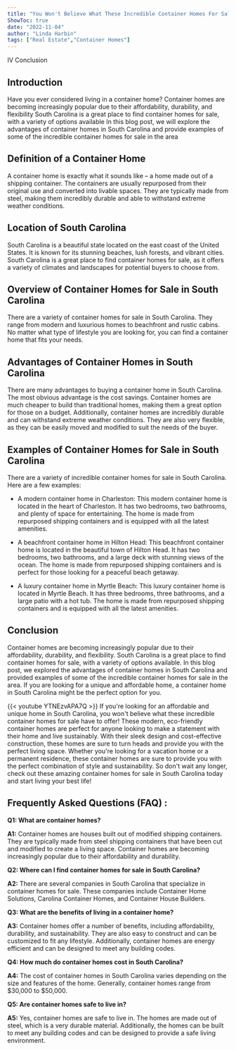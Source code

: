 ```yaml
---
title: "You Won't Believe What These Incredible Container Homes For Sale in South Carolina Look Like!"
ShowToc: true 
date: "2022-11-04"
author: "Linda Harbin" 
tags: ["Real Estate","Container Homes"]
---
```

IV Conclusion

## Introduction

Have you ever considered living in a container home? Container homes are becoming increasingly popular due to their affordability, durability, and flexibility South Carolina is a great place to find container homes for sale, with a variety of options available In this blog post, we will explore the advantages of container homes in South Carolina and provide examples of some of the incredible container homes for sale in the area 

## Definition of a Container Home

A container home is exactly what it sounds like – a home made out of a shipping container. The containers are usually repurposed from their original use and converted into livable spaces. They are typically made from steel, making them incredibly durable and able to withstand extreme weather conditions. 

## Location of South Carolina

South Carolina is a beautiful state located on the east coast of the United States. It is known for its stunning beaches, lush forests, and vibrant cities. South Carolina is a great place to find container homes for sale, as it offers a variety of climates and landscapes for potential buyers to choose from. 

## Overview of Container Homes for Sale in South Carolina

There are a variety of container homes for sale in South Carolina. They range from modern and luxurious homes to beachfront and rustic cabins. No matter what type of lifestyle you are looking for, you can find a container home that fits your needs. 

## Advantages of Container Homes in South Carolina

There are many advantages to buying a container home in South Carolina. The most obvious advantage is the cost savings. Container homes are much cheaper to build than traditional homes, making them a great option for those on a budget. Additionally, container homes are incredibly durable and can withstand extreme weather conditions. They are also very flexible, as they can be easily moved and modified to suit the needs of the buyer. 

## Examples of Container Homes for Sale in South Carolina

There are a variety of incredible container homes for sale in South Carolina. Here are a few examples: 

* A modern container home in Charleston: This modern container home is located in the heart of Charleston. It has two bedrooms, two bathrooms, and plenty of space for entertaining. The home is made from repurposed shipping containers and is equipped with all the latest amenities. 

* A beachfront container home in Hilton Head: This beachfront container home is located in the beautiful town of Hilton Head. It has two bedrooms, two bathrooms, and a large deck with stunning views of the ocean. The home is made from repurposed shipping containers and is perfect for those looking for a peaceful beach getaway. 

* A luxury container home in Myrtle Beach: This luxury container home is located in Myrtle Beach. It has three bedrooms, three bathrooms, and a large patio with a hot tub. The home is made from repurposed shipping containers and is equipped with all the latest amenities. 

## Conclusion

Container homes are becoming increasingly popular due to their affordability, durability, and flexibility. South Carolina is a great place to find container homes for sale, with a variety of options available. In this blog post, we explored the advantages of container homes in South Carolina and provided examples of some of the incredible container homes for sale in the area. If you are looking for a unique and affordable home, a container home in South Carolina might be the perfect option for you.

{{< youtube YTNEzvAPA7Q >}} 
If you're looking for an affordable and unique home in South Carolina, you won't believe what these incredible container homes for sale have to offer! These modern, eco-friendly container homes are perfect for anyone looking to make a statement with their home and live sustainably. With their sleek design and cost-effective construction, these homes are sure to turn heads and provide you with the perfect living space. Whether you're looking for a vacation home or a permanent residence, these container homes are sure to provide you with the perfect combination of style and sustainability. So don't wait any longer, check out these amazing container homes for sale in South Carolina today and start living your best life!

## Frequently Asked Questions (FAQ) :
**Q1: What are container homes?**

**A1:** Container homes are houses built out of modified shipping containers. They are typically made from steel shipping containers that have been cut and modified to create a living space. Container homes are becoming increasingly popular due to their affordability and durability.

**Q2: Where can I find container homes for sale in South Carolina?**

**A2:** There are several companies in South Carolina that specialize in container homes for sale. These companies include Container Home Solutions, Carolina Container Homes, and Container House Builders. 

**Q3: What are the benefits of living in a container home?**

**A3:** Container homes offer a number of benefits, including affordability, durability, and sustainability. They are also easy to construct and can be customized to fit any lifestyle. Additionally, container homes are energy efficient and can be designed to meet any building codes.

**Q4: How much do container homes cost in South Carolina?**

**A4:** The cost of container homes in South Carolina varies depending on the size and features of the home. Generally, container homes range from $30,000 to $50,000. 

**Q5: Are container homes safe to live in?**

**A5:** Yes, container homes are safe to live in. The homes are made out of steel, which is a very durable material. Additionally, the homes can be built to meet any building codes and can be designed to provide a safe living environment.



